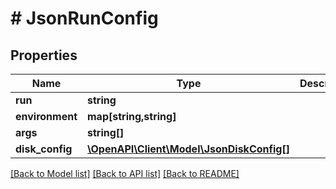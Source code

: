 # # JsonRunConfig

## Properties

Name | Type | Description | Notes
------------ | ------------- | ------------- | -------------
**run** | **string** |  | [optional]
**environment** | **map[string,string]** |  | [optional]
**args** | **string[]** |  | [optional]
**disk_config** | [**\OpenAPI\Client\Model\JsonDiskConfig[]**](JsonDiskConfig.md) |  | [optional]

[[Back to Model list]](../../README.md#models) [[Back to API list]](../../README.md#endpoints) [[Back to README]](../../README.md)
